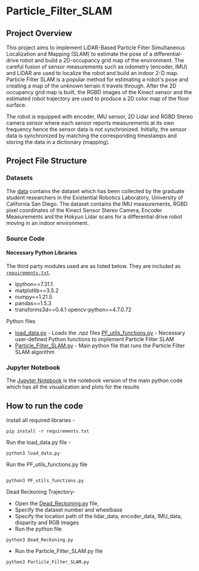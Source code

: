 # Particle_Filter_SLAM


## Project Overview

This project aims to implement LiDAR-Based Particle Filter Simultaneous Localization and Mapping (SLAM) to estimate the pose of a differential-drive robot and
build a 2D-occupancy grid map of the environment. The careful fusion of sensor measurements such as odometry (encoder, IMU) and LiDAR are used to localize the robot and build an indoor 2-D map. Particle Filter SLAM is a popular method for estimating a robot's pose and creating a map of the unknown terrain it travels through. After the 2D occupancy grid map is built, the RGBD images of the Kinect sensor and the estimated robot trajectory are used to produce a 2D color map of the floor surface. 

The robot is equipped with encoder, IMU sensor, 2D Lidar and RGBD Stereo camera sensor where each sensor reports measurements at its own frequency hence the sensor data is not synchronized. Initially, the sensor data is synchronized by matching the corresponding timestamps and storing the data in a dictionary (mapping).

## Project File Structure

### Datasets

The [data](https://drive.google.com/file/d/14r2RIZEKrX5g59-mCGqjcHqhwIfc-3LH/view?usp=share_link) contains the dataset which has been collected by the graduate student researchers in the Existential Robotics Laboratory, University of California San Diego. The dataset contains the IMU measurements, RGBD pixel coordinates of the Kinect Sensor Stereo Camera, Encoder Measurements and the Hokyuo Lidar scans for a differential drive robot moving in an indoor environment.
### Source Code

#### Necessary Python Libraries

The third party modules used are as listed below. They are included as [`requirements.txt`](requirements.txt).

- ipython==7.31.1
- matplotlib==3.5.2
- numpy==1.21.5
- pandas==1.5.3
- transforms3d==0.4.1
  opencv-python==4.7.0.72


Python files

- [load_data.py](code/load_data.py) - Loads the .npz files
  [PF_utils_functions.py](code/PF_utils_functions.py) - Necessary user-defined Python functions to implement Particle Filter SLAM
- [Particle_Filter_SLAM.py](code/Particle_Filter_SLAM.py) - Main python file that runs the Particle Filter SLAM algorithm

### Jupyter Notebook

The [Jupyter Notebook](code/Particle_Filter_SLAM.ipynb) is the notebook version of the main python code which has all the visualization and plots for the results

## How to run the code

Install all required libraries -

```
pip install -r requirements.txt

```
Run the load_data.py file -

```
python3 load_data.py

```
Run the PF_utils_functions.py file
```

python3 PF_utils_functions.py
```

Dead Reckoning Trajectory-
- Open the [Dead_Reckoning.py](code/Dead_Reckoning.py) file,
- Specify the dataset number and wheelbase
- Specify the location path of the lidar_data, encoder_data, IMU_data, disparity and RGB images
- Run the python file

```
python3 Dead_Reckoning.py
```

- Run the Particle_Filter_SLAM.py file

```
python3 Particle_Filter_SLAM.py
```







